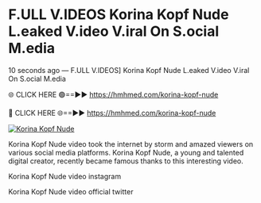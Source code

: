 # F.ULL V.IDEOS Korina Kopf Nude L.eaked V.ideo V.iral On S.ocial M.edia

10 seconds ago — F.ULL V.IDEOS] Korina Kopf Nude L.eaked V.ideo V.iral On S.ocial M.edia

🌐 CLICK HERE 🟢==►► https://hmhmed.com/korina-kopf-nude

🔴 CLICK HERE 🌐==►► https://hmhmed.com/korina-kopf-nude

[![Korina Kopf Nude](https://i.imgur.com/dJHk4Zq.gif)](https://hmhmed.com/korina-kopf-nude)

Korina Kopf Nude video took the internet by storm and amazed viewers on various social media platforms. Korina Kopf Nude, a young and talented digital creator, recently became famous thanks to this interesting video.

Korina Kopf Nude video instagram

Korina Kopf Nude video official twitter